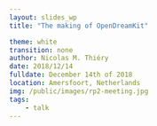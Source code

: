 ```yaml
---
layout: slides_wp
title: "The making of OpenDreamKit"

theme: white
transition: none
author: Nicolas M. Thiéry
date: 2018/12/14
fulldate: December 14th of 2018
location: Amersfoort, Netherlands
img: /public/images/rp2-meeting.jpg
tags:
    - talk
---
```


<section data-markdown data-separator="^---\n" data-separator-vertical="^----\n">
<script type="text/template">

## Plan

### OpenDreamKit?

### The making of: brief history (from coordinator's perspective)

### The making of: approach

### To run or not to run for a EU project?

---

## OpenDreamKit (2015-2019)

<center>
  Open Digital Research Environment Toolkit<br>
  for the Advancement of Mathematics<br>
  [OpenDreamKit.org](OpenDreamKit.org)
</center>

**Work Programme**: [Horizon 2020](https://ec.europa.eu/programmes/horizon2020/), [European Research Infrastructures](https://ec.europa.eu/programmes/horizon2020/en/h2020-section/european-research-infrastructures-including-e-infrastructures)

**Call**: Virtual Research Environments

**Budget**: 7.6 M€

**Aim**: support the ecosystem of open source software for **pure maths and applications**
- Software engineering: portability, interoperability, distribution, HPC, ...
- Jupyter-based interactive environments

**Consortium**: [15 sites, 50 participants](http://opendreamkit.org/partners), ... together with the international community!

---
## The making of: for me it all started there

<center><img src="/meetings/2015-09-02-Kickoff/Pictures/haut2.jpg" alt="just a nice picture" width="60%"/></center>

Note:
- Since 20 years, I am doing research in algebraic combinatorics. And
  like about everybody here, computer exploration is a fundamental tool.

- I am also am a big fan of free software, both from the ethics and practical
  points of view

- From the beginning a big fan of software packages like GAP, Singular, Pari
  demonstrated that, with a few dedicated leaders, whole communities
  of researchers could get together, and share their work, and build
  the tools they need.

- I wanted the same in my community. One constraint is that we
  need a platform that integrates together tools from many different
  areas of maths. So I ended up being a happy Sage developer.

- For a long time, to keep being happy, I strived hard to not
  depend on funding so that I could focus on coding and community
  building.  But with time it became tricky.

----

## What really got me started

{% include vspace.html length="20%" %}

**A question of Bruce Westbury at [FPSAC 2013](http://fpsac.org) in Paris:**
<center>
    *Given unlimited funding, what would you do with it for Sage?*
</center>

----

## Timeline

**Before 2014:** Basic idea: seek funding for

- A couple full time developers
- Community building

Several unlucky attempts: ANR, ...

**Early 2014:** Our EU office suggests a call

** January 2015:** Proposal submitted

** May 2015:** Proposal accepted

** September 2015:** Project starts

----
## Detailed timeline

## January to August 2014

- Seek information on the H2020 Programm
- Reach the broad community
- First five page draft
- Choice of a potential call

## September 2014

- Meeting with 12 potential participants
- Analyze the needs
- First list of tasks, work packages
- Reconfiguration of the consortium

----

## October 2014 to January 2015

- Writing
- Reconfiguration of work packages
- More reaching toward the broad community
- Extension of the consortium consortium
- Writing, writing, writing, ...

## May 2015 to August 2015

- Acceptation, Préparation, Launch

## September 2015

- Kickoff

---

## The making of: approach

### Follow my dreams

- Open source, open data, open publications, **open proposal**

- Bottom up:
    - analyze and collect the needs of our community
    - choose a call accordingly
    - find a story that binds them all

----

### Engage the community, foster collective intelligence

{% include vspace.html %}

#### Open Proposal

- Broad invitation to participate to the definition of the project
- Public writing of the project

{% include vspace.html %}

#### Develop and share the **vision** on the project

- Who are we?
- What are our aims?
- Where do we start from?
- What is our strategy?
- How does this project relate to other projects?
- Why are we the dream team for the task?

----

### Empower the participants

#### Encourage

- to jointly define the vision of the project
- to do what they think is right (they know better)

#### Enable

- What's the status of the proposal?
- What remains to do?
- How can they help?

#### Run forward and pray ... and be thankful

<center>[When it works video](https://www.youtube.com/watch?v=kM9zcfRtOqo)</center>

----

### Collaborative tools: a key to success

#### Scale

- 100 pages
- 20 coauthors
- 3000 e-mails; 400 on the last two days

Forget about: Word, Dropbox, ...

----

### Collaborative tools: some recommendations

#### Proposal writing

- Version control and forge: e.g. [GitHub](github.com) or [GitLab](gitlab.com)
- Automate whatever you can: tables, graphics, computation of the budget, ...
- Source files in text: for example LateX + [proposal](http://www.ctan.org/tex-archive/macros/latex/contrib/proposal) style file

{% include vspace.html %}

#### Communication

- General discussions and progress tracking: mailing list, e.g. on sympa
- Discussions on specific topics: e.g. GitHub issues
- Videoconferences: [appear.in](appear.in) / [hubl.in](hubl.in) / [framatalk.org](framatalk.org)
- Chat: gitter / slack / ...
- Live text editing and note taking: e.g. [hackmd.io](hackmd.io)

{% include vspace.html %}

<center>Train, train, train your team; learn, learn, learn</center>

----

### Getting external help

#### Delegate to a specialized company?

- They will crunch your freedom. And your money.
- Get good collaborative tools instead.

{% include vspace.html %}

#### Get a few good counselors!

- Your local European Affair service
- People with previous experience running a project
- Needed as well for launching the project
- Plan for a part time admin if you can

---

## To run or not to run for a EU project?

### Costs

#### Preparation

- Three months full time for the coordinator
- A few months spread over the other participants
- 3000 € (travel + one meeting)

#### Launching

- Two months full time for the coordinator
- 1000 € (web site, travel, ...)

#### Running

- A solid fourth of my time: administration + coordination
- Plus doing the work itself: engineering + research

----

### Benefits

- Means to achieve what you care about: funding, manpower

- Opportunities to grow your skills, your network, your vision

- An amazing human experience

- Incidentally: not bad for your career

  But: you **will** be asked to take more responsibilities

----
## To run or not to run for a EU project?

- Do you have a dream?<br>Something you care enough about to sacrifice a
  good chunk of your life, of your research?

- What are the needs of your community?<br>
  Can funding actually help?

- Do you have the time and energy?

- Do you have good administrative support?

- Do you have experience coordinating people?

- Are you ready for an adventure?

---

## Good luck!

### And if it works, never forget:

- You have been very lucky

- You will be entrusted funds **by the citizen** and **for your community**

- You won't own them, but be responsible for their optimal use

<center><img src="{{ site.baseurl }}/public/logos/odk-elected-logo.svg" width="10%" alt="OpenDreamKit"/></center>

----

## More reading

- [On OpenDreamKit's open and collaborative proposal writing](http://opendreamkit.org/2015/01/31/open-proposal-writing/)

- The [developer's perspective](/about-developers) on OpenDreamKit

- [About OpenDreamKit](/about)
</script>
</section>
